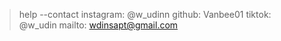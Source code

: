 > help --contact
> instagram: @w_udinn
> github: Vanbee01
> tiktok: @w_udin
> mailto: wdinsapt@gmail.com
